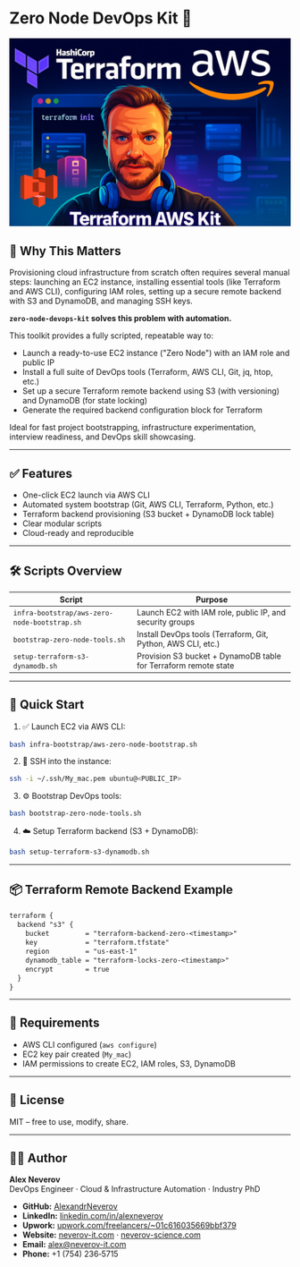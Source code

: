 # Zero Node DevOps Kit 🚀

[![Terraform AWS Kit Demo](https://raw.githubusercontent.com/AlexandrNeverov/zero-node-devops-kit/main/image.png)](https://www.youtube.com/watch?v=_W2HxS0K1PE)

## 🚀 Why This Matters

Provisioning cloud infrastructure from scratch often requires several manual steps: launching an EC2 instance, installing essential tools (like Terraform and AWS CLI), configuring IAM roles, setting up a secure remote backend with S3 and DynamoDB, and managing SSH keys.

**`zero-node-devops-kit` solves this problem with automation.**

This toolkit provides a fully scripted, repeatable way to:

- Launch a ready-to-use EC2 instance ("Zero Node") with an IAM role and public IP
- Install a full suite of DevOps tools (Terraform, AWS CLI, Git, jq, htop, etc.)
- Set up a secure Terraform remote backend using S3 (with versioning) and DynamoDB (for state locking)
- Generate the required backend configuration block for Terraform

Ideal for fast project bootstrapping, infrastructure experimentation, interview readiness, and DevOps skill showcasing.

---

## ✅ Features

- One-click EC2 launch via AWS CLI
- Automated system bootstrap (Git, AWS CLI, Terraform, Python, etc.)
- Terraform backend provisioning (S3 bucket + DynamoDB lock table)
- Clear modular scripts
- Cloud-ready and reproducible

---

## 🛠️ Scripts Overview

| Script                                  | Purpose                                                        |
|-----------------------------------------|----------------------------------------------------------------|
| `infra-bootstrap/aws-zero-node-bootstrap.sh` | Launch EC2 with IAM role, public IP, and security groups       |
| `bootstrap-zero-node-tools.sh`         | Install DevOps tools (Terraform, Git, Python, AWS CLI, etc.)   |
| `setup-terraform-s3-dynamodb.sh`       | Provision S3 bucket + DynamoDB table for Terraform remote state|

---

## 🚀 Quick Start

1. ✅ Launch EC2 via AWS CLI:
```bash
bash infra-bootstrap/aws-zero-node-bootstrap.sh
```

2. 🔐 SSH into the instance:
```bash
ssh -i ~/.ssh/My_mac.pem ubuntu@<PUBLIC_IP>
```

3. ⚙️ Bootstrap DevOps tools:
```bash
bash bootstrap-zero-node-tools.sh
```

4. ☁️ Setup Terraform backend (S3 + DynamoDB):
```bash
bash setup-terraform-s3-dynamodb.sh
```

---

## 📦 Terraform Remote Backend Example

```hcl
terraform {
  backend "s3" {
    bucket         = "terraform-backend-zero-<timestamp>"
    key            = "terraform.tfstate"
    region         = "us-east-1"
    dynamodb_table = "terraform-locks-zero-<timestamp>"
    encrypt        = true
  }
}
```

---

## 🧪 Requirements

- AWS CLI configured (`aws configure`)
- EC2 key pair created (`My_mac`)
- IAM permissions to create EC2, IAM roles, S3, DynamoDB

---

## 📄 License

MIT – free to use, modify, share.

---

## 👨‍💻 Author

**Alex Neverov**  
DevOps Engineer · Cloud & Infrastructure Automation · Industry PhD

- **GitHub:** [AlexandrNeverov](https://github.com/AlexandrNeverov)  
- **LinkedIn:** [linkedin.com/in/alexneverov](https://www.linkedin.com/in/alexneverov)  
- **Upwork:** [upwork.com/freelancers/~01c616035669bbf379](https://www.upwork.com/freelancers/~01c616035669bbf379)  
- **Website:** [neverov-it.com](https://neverov-it.com) · [neverov-science.com](https://neverov-science.com)  
- **Email:** [alex@neverov-it.com](mailto:alex@neverov-it.com)  
- **Phone:** +1 (754) 236‑5715
